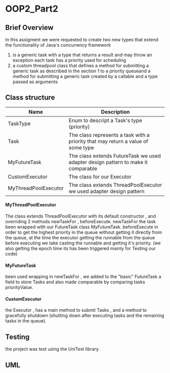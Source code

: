 # OOP2_Part2
## Brief Overview
In this assigment we were requested to create two new types that extend the functionality of Java's concurrency framework
1. is a generic task with a type that returns a result and may throw an exception each task has a priority used for scheduling 
2. a custom threadpool class that defines a method for submitting a generic task as described in the section 1 to a priority queueand a method for submitting a generic task created by a callable and a type passed as arguments

## Class structure 
|Name|Description|
|----|-----------|
|TaskType|Enum to descript a Task's type (priority)|
|Task|The class represents a task with a priority that may return a value of some type|
|MyFutureTask|The class extends FutureTask we used adapter design pattern to make it comparable|
|CustomExecutor|The class for our Executor|
|MyThreadPoolExecutor|The class extends ThreadPoolExecutor we used adapter design pattern|

#### MyThreadPoolExecutor 
The class extends ThreadPoolExecutor with its default constructor , and overriding 2 methods newTaskFor , beforeExecute.
newTaskFor the task been wrapped with our FutureTask class MyFutureTask.
beforeExecute in order to get the highest priority in the queue without getting it directly from the queue,
at the time the executor getting the runnable from the queue before executing we take casting the runnable and getting it's priority. (we also getting the epoch time its has been triggered mainly for Testing our code)

#### MyFutureTask 
been used wrapping in newTaskFor , we added to the "basic" FutureTask a field to store Tasks and also made comparable by comparing tasks priorityValue.

#### CustomExecutor
the Executor , has a main method to submit Tasks , and a method to gracefully shutdown (shutting down after executing tasks and the remaining tasks in the queue).

## Testing
the project was test using the UniTest library. 

## UML

